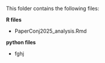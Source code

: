 

This folder contains the following files:  

**R files**
- PaperConj2025_analysis.Rmd

**python files**
- fghj
